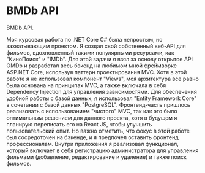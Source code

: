 # BMDb API
BMDb API.

Моя курсовая работа по .NET Core C# была непростым, но захватывающим проектом. Я создал свой собственный веб-API для фильмов, вдохновленный такими популярными ресурсами, как "КиноПоиск" и "IMDb". Для этой задачи я взял за основу открытое API OMDb и разработал весь бэкенд на любимом мной фреймворке ASP.NET Core, используя паттерн проектирования MVC. Хотя в этой работе я не использовал компонент "Views", моя архитектура все равно была основана на принципах MVC, а также включала в себя Dependency Injection для управления зависимостями.
Для обеспечения удобной работы с базой данных, я использовал "Entity Framework Core" в сочетании с базой данных "PostgreSQL". Фронтенд-часть пришлось реализовать с использованием "чистого" MVC, так как это было оптимальным решением для данного проекта, хотя в будущем я планирую переписать его на React JS, чтобы улучшить пользовательский опыт. Но важно отметить, что фокус в этой работе был сосредоточен на бэкенде, и я предпочел оставить фронтенд профессионалам.
Внутри приложения я реализовал функционал, который включает в себя регистрацию администратора для управления фильмами (добавление, редактирование и удаление) и также поиск фильмов. 
